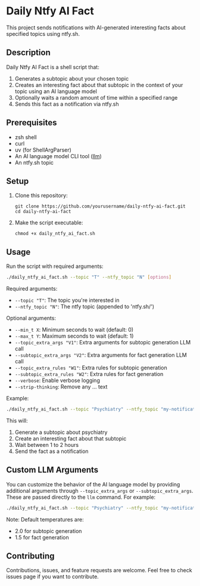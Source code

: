# Daily Ntfy AI Fact

This project sends notifications with AI-generated interesting facts about specified topics using ntfy.sh.

## Description

Daily Ntfy AI Fact is a shell script that:
1. Generates a subtopic about your chosen topic
2. Creates an interesting fact about that subtopic in the context of your topic using an AI language model
3. Optionally waits a random amount of time within a specified range
4. Sends this fact as a notification via ntfy.sh

## Prerequisites

- zsh shell
- curl
- uv (for ShellArgParser)
- An AI language model CLI tool ([llm](https://github.com/simonw/llm))
- An ntfy.sh topic

## Setup

1. Clone this repository:
   ```
   git clone https://github.com/yourusername/daily-ntfy-ai-fact.git
   cd daily-ntfy-ai-fact
   ```

2. Make the script executable:
   ```
   chmod +x daily_ntfy_ai_fact.sh
   ```
## Usage

Run the script with required arguments:

```bash
./daily_ntfy_ai_fact.sh --topic "T" --ntfy_topic "N" [options]
```

Required arguments:
- `--topic "T"`: The topic you're interested in
- `--ntfy_topic "N"`: The ntfy topic (appended to 'ntfy.sh/')

Optional arguments:
- `--min_t X`: Minimum seconds to wait (default: 0)
- `--max_t Y`: Maximum seconds to wait (default: 1)
- `--topic_extra_args "V1"`: Extra arguments for subtopic generation LLM call
- `--subtopic_extra_args "V2"`: Extra arguments for fact generation LLM call
- `--topic_extra_rules "W1"`: Extra rules for subtopic generation
- `--subtopic_extra_rules "W2"`: Extra rules for fact generation
- `--verbose`: Enable verbose logging
- `--strip-thinking`: Remove any <thinking>...</thinking> text

Example:
```bash
./daily_ntfy_ai_fact.sh --topic "Psychiatry" --ntfy_topic "my-notifications" --min_t 3600 --max_t 7200
```

This will:
1. Generate a subtopic about psychiatry
2. Create an interesting fact about that subtopic
3. Wait between 1 to 2 hours
4. Send the fact as a notification

## Custom LLM Arguments

You can customize the behavior of the AI language model by providing additional arguments through `--topic_extra_args` or `--subtopic_extra_args`. These are passed directly to the `llm` command. For example:

```bash
./daily_ntfy_ai_fact.sh --topic "Psychiatry" --ntfy_topic "my-notifications" --topic_extra_args "-m gpt-4 -o temperature 0.7"
```

Note: Default temperatures are:
- 2.0 for subtopic generation
- 1.5 for fact generation

## Contributing

Contributions, issues, and feature requests are welcome. Feel free to check issues page if you want to contribute.
